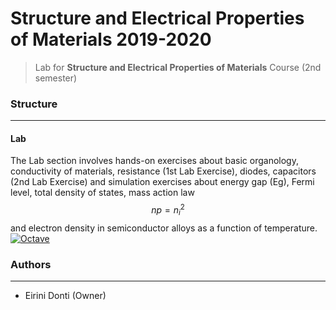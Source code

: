# Structure and Electrical Properties of Materials 2019-2020
> Lab for **Structure and Electrical Properties of Materials** Course (2nd semester)

### Structure
---
#### Lab

The Lab section involves hands-on exercises about basic organology, conductivity of materials, resistance (1st Lab Exercise), diodes, capacitors (2nd Lab Exercise)  and simulation exercises about energy gap (Eg), Fermi level, total density of states, mass action law $$np = n_i^2$$ and electron density in semiconductor alloys as a function of temperature. [![Octave](https://img.shields.io/badge/OCTAVE-darkblue?style=for-the-badge&logo=octave&logoColor=fcd683)](https://octave.org/)


### Authors
---

- Eirini Donti (Owner)

<!-- ### License
--- -->
